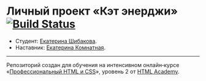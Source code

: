 # Личный проект «Кэт энерджи» [![Build Status](https://travis-ci.org/Alqanar/Cat-energy.svg?branch=master)](https://travis-ci.org/Alqanar/Cat-energy)

* Студент: [Екатерина Шибакова](https://up.htmlacademy.ru/adaptive/15/user/808249).
* Наставник: [Екатерина Комнатная](https://htmlacademy.ru/profile/id215761).
---



Репозиторий создан для обучения на интенсивном онлайн‑курсе «[Профессиональный HTML и CSS](https://htmlacademy.ru/intensive/adaptive)», уровень 2 от [HTML Academy](https://htmlacademy.ru).
